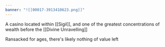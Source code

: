 ```yaml
---
banner: "![[00017-3913410623.png]]"
---
```

A casino located within [[Sigil]], and one of the greatest concentrations of wealth before the [[Divine Unravelling]]

Ransacked for ages, there's likely nothing of value left